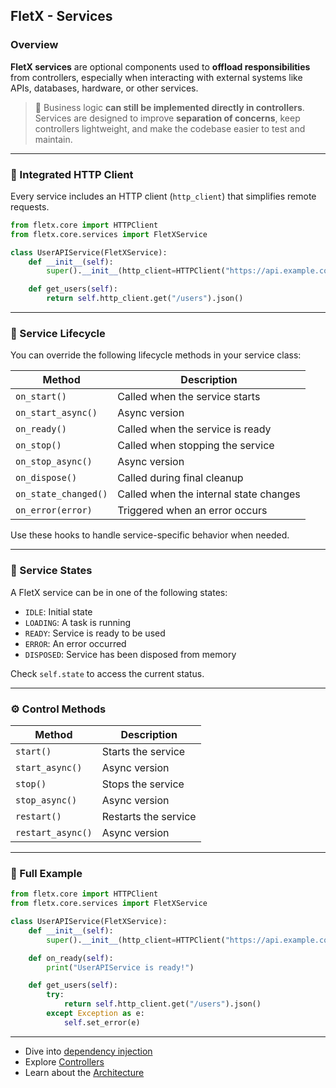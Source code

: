 ## FletX - Services

### Overview

**FletX services** are optional components used to **offload responsibilities** from controllers, especially when interacting with external systems like APIs, databases, hardware, or other services.

> 🔸 Business logic **can still be implemented directly in controllers**.
> Services are designed to improve **separation of concerns**, keep controllers lightweight, and make the codebase easier to test and maintain.

---

### 🔌 Integrated HTTP Client

Every service includes an HTTP client (`http_client`) that simplifies remote requests.

```python
from fletx.core import HTTPClient
from fletx.core.services import FletXService

class UserAPIService(FletXService):
    def __init__(self):
        super().__init__(http_client=HTTPClient("https://api.example.com"))

    def get_users(self):
        return self.http_client.get("/users").json()
```

---

### 🔄 Service Lifecycle

You can override the following lifecycle methods in your service class:

| Method               | Description                            |
| -------------------- | -------------------------------------- |
| `on_start()`         | Called when the service starts         |
| `on_start_async()`   | Async version                          |
| `on_ready()`         | Called when the service is ready       |
| `on_stop()`          | Called when stopping the service       |
| `on_stop_async()`    | Async version                          |
| `on_dispose()`       | Called during final cleanup            |
| `on_state_changed()` | Called when the internal state changes |
| `on_error(error)`    | Triggered when an error occurs         |

Use these hooks to handle service-specific behavior when needed.

---

### 🚦 Service States

A FletX service can be in one of the following states:

* `IDLE`: Initial state
* `LOADING`: A task is running
* `READY`: Service is ready to be used
* `ERROR`: An error occurred
* `DISPOSED`: Service has been disposed from memory

Check `self.state` to access the current status.

---

### ⚙️ Control Methods

| Method            | Description          |
| ----------------- | -------------------- |
| `start()`         | Starts the service   |
| `start_async()`   | Async version        |
| `stop()`          | Stops the service    |
| `stop_async()`    | Async version        |
| `restart()`       | Restarts the service |
| `restart_async()` | Async version        |

---

### 🧪 Full Example

```python
from fletx.core import HTTPClient
from fletx.core.services import FletXService

class UserAPIService(FletXService):
    def __init__(self):
        super().__init__(http_client=HTTPClient("https://api.example.com"))

    def on_ready(self):
        print("UserAPIService is ready!")

    def get_users(self):
        try:
            return self.http_client.get("/users").json()
        except Exception as e:
            self.set_error(e)
```

---

* Dive into [dependency injection](dependency-injection.md)
* Explore [Controllers](controllers.md)
* Learn about the [Architecture](architecture.md)
